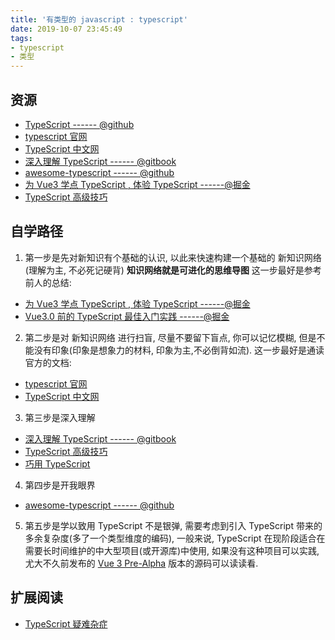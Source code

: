 ```yaml
---
title: '有类型的 javascript : typescript'
date: 2019-10-07 23:45:49
tags:
- typescript
- 类型
---
```


## 资源

- [TypeScript ------ @github](https://github.com/microsoft/TypeScript)
- [typescript 官网](https://www.typescriptlang.org)
- [TypeScript 中文网](https://www.tslang.cn/)
- [深入理解 TypeScript ------ @gitbook](https://jkchao.github.io/typescript-book-chinese/#why)
- [awesome-typescript ------ @github](https://github.com/dzharii/awesome-typescript)
- [为 Vue3 学点 TypeScript , 体验 TypeScript ------@掘金](https://juejin.im/post/5d19ad6de51d451063431864)
- [TypeScript 高级技巧](https://shanyue.tech/post/ts-tips.html#_01-keyof)

## 自学路径

1. 第一步是先对新知识有个基础的认识, 以此来快速构建一个基础的 新知识网络(理解为主, 不必死记硬背)
**知识网络就是可进化的思维导图**
这一步最好是参考前人的总结:
  - [为 Vue3 学点 TypeScript , 体验 TypeScript ------@掘金](https://juejin.im/post/5d19ad6de51d451063431864)
  - [Vue3.0 前的 TypeScript 最佳入门实践 ------@掘金](https://juejin.im/post/5d0259f2518825405d15ae62)

2. 第二步是对 新知识网络 进行扫盲, 尽量不要留下盲点, 你可以记忆模糊, 但是不能没有印象(印象是想象力的材料, 印象为主,不必倒背如流).
这一步最好是通读官方的文档:
  - [typescript 官网](https://www.typescriptlang.org)
  - [TypeScript 中文网](https://www.tslang.cn/)

3. 第三步是深入理解
  - [深入理解 TypeScript ------ @gitbook](https://jkchao.github.io/typescript-book-chinese/#why)
  - [TypeScript 高级技巧](https://shanyue.tech/post/ts-tips.html#_01-keyof)
  - [巧用 TypeScript](https://jkchao.cn/tag/59d6e9607e2ee06d412efefa)

4. 第四步是开我眼界
  - [awesome-typescript ------ @github](https://github.com/dzharii/awesome-typescript)

5. 第五步是学以致用
TypeScript 不是银弹, 需要考虑到引入 TypeScript 带来的多余复杂度(多了一个类型维度的编码),
一般来说, TypeScript 在现阶段适合在需要长时间维护的中大型项目(或开源库)中使用,
如果没有这种项目可以实践, 尤大不久前发布的 [Vue 3 Pre-Alpha](https://github.com/vuejs/vue-next) 版本的源码可以读读看.


## 扩展阅读

- [TypeScript 疑难杂症](https://zhuanlan.zhihu.com/p/82459341)


